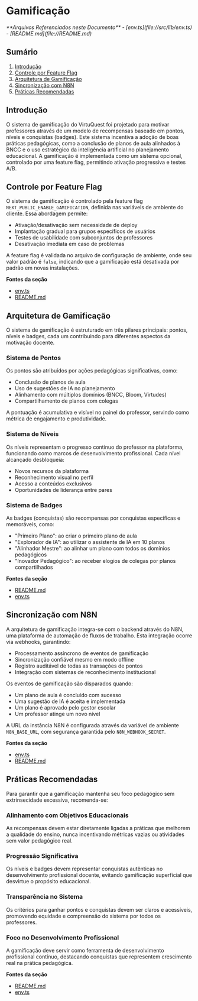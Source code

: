 # Gamificação

<cite>
**Arquivos Referenciados neste Documento**   
- [env.ts](file://src/lib/env.ts)
- [README.md](file://README.md)
</cite>

## Sumário

1. [Introdução](#introdução)
2. [Controle por Feature Flag](#controle-por-feature-flag)
3. [Arquitetura de Gamificação](#arquitetura-de-gamificação)
4. [Sincronização com N8N](#sincronização-com-n8n)
5. [Práticas Recomendadas](#práticas-recomendadas)

## Introdução

O sistema de gamificação do VirtuQuest foi projetado para motivar professores
através de um modelo de recompensas baseado em pontos, níveis e conquistas
(badges). Este sistema incentiva a adoção de boas práticas pedagógicas, como a
conclusão de planos de aula alinhados à BNCC e o uso estratégico da inteligência
artificial no planejamento educacional. A gamificação é implementada como um
sistema opcional, controlado por uma feature flag, permitindo ativação
progressiva e testes A/B.

## Controle por Feature Flag

O sistema de gamificação é controlado pela feature flag
`NEXT_PUBLIC_ENABLE_GAMIFICATION`, definida nas variáveis de ambiente do
cliente. Essa abordagem permite:

- Ativação/desativação sem necessidade de deploy
- Implantação gradual para grupos específicos de usuários
- Testes de usabilidade com subconjuntos de professores
- Desativação imediata em caso de problemas

A feature flag é validada no arquivo de configuração de ambiente, onde seu valor
padrão é `false`, indicando que a gamificação está desativada por padrão em
novas instalações.

**Fontes da seção**

- [env.ts](file://src/lib/env.ts#L29-L87)
- [README.md](file://README.md#L168-L216)

## Arquitetura de Gamificação

O sistema de gamificação é estruturado em três pilares principais: pontos,
níveis e badges, cada um contribuindo para diferentes aspectos da motivação
docente.

### Sistema de Pontos

Os pontos são atribuídos por ações pedagógicas significativas, como:

- Conclusão de planos de aula
- Uso de sugestões de IA no planejamento
- Alinhamento com múltiplos domínios (BNCC, Bloom, Virtudes)
- Compartilhamento de planos com colegas

A pontuação é acumulativa e visível no painel do professor, servindo como
métrica de engajamento e produtividade.

### Sistema de Níveis

Os níveis representam o progresso contínuo do professor na plataforma,
funcionando como marcos de desenvolvimento profissional. Cada nível alcançado
desbloqueia:

- Novos recursos da plataforma
- Reconhecimento visual no perfil
- Acesso a conteúdos exclusivos
- Oportunidades de liderança entre pares

### Sistema de Badges

As badges (conquistas) são recompensas por conquistas específicas e memoráveis,
como:

- "Primeiro Plano": ao criar o primeiro plano de aula
- "Explorador de IA": ao utilizar o assistente de IA em 10 planos
- "Alinhador Mestre": ao alinhar um plano com todos os domínios pedagógicos
- "Inovador Pedagógico": ao receber elogios de colegas por planos compartilhados

**Fontes da seção**

- [README.md](file://README.md#L0-L44)
- [env.ts](file://src/lib/env.ts#L29-L87)

## Sincronização com N8N

A arquitetura de gamificação integra-se com o backend através do N8N, uma
plataforma de automação de fluxos de trabalho. Esta integração ocorre via
webhooks, garantindo:

- Processamento assíncrono de eventos de gamificação
- Sincronização confiável mesmo em modo offline
- Registro auditável de todas as transações de pontos
- Integração com sistemas de reconhecimento institucional

Os eventos de gamificação são disparados quando:

- Um plano de aula é concluído com sucesso
- Uma sugestão de IA é aceita e implementada
- Um plano é aprovado pelo gestor escolar
- Um professor atinge um novo nível

A URL da instância N8N é configurada através da variável de ambiente
`N8N_BASE_URL`, com segurança garantida pelo `N8N_WEBHOOK_SECRET`.

**Fontes da seção**

- [env.ts](file://src/lib/env.ts#L0-L30)
- [README.md](file://README.md#L168-L216)

## Práticas Recomendadas

Para garantir que a gamificação mantenha seu foco pedagógico sem extrinsecidade
excessiva, recomenda-se:

### Alinhamento com Objetivos Educacionais

As recompensas devem estar diretamente ligadas a práticas que melhorem a
qualidade do ensino, nunca incentivando métricas vazias ou atividades sem valor
pedagógico real.

### Progressão Significativa

Os níveis e badges devem representar conquistas autênticas no desenvolvimento
profissional docente, evitando gamificação superficial que desvirtue o propósito
educacional.

### Transparência no Sistema

Os critérios para ganhar pontos e conquistas devem ser claros e acessíveis,
promovendo equidade e compreensão do sistema por todos os professores.

### Foco no Desenvolvimento Profissional

A gamificação deve servir como ferramenta de desenvolvimento profissional
contínuo, destacando conquistas que representem crescimento real na prática
pedagógica.

**Fontes da seção**

- [README.md](file://README.md#L261-L277)
- [env.ts](file://src/lib/env.ts#L29-L87)
